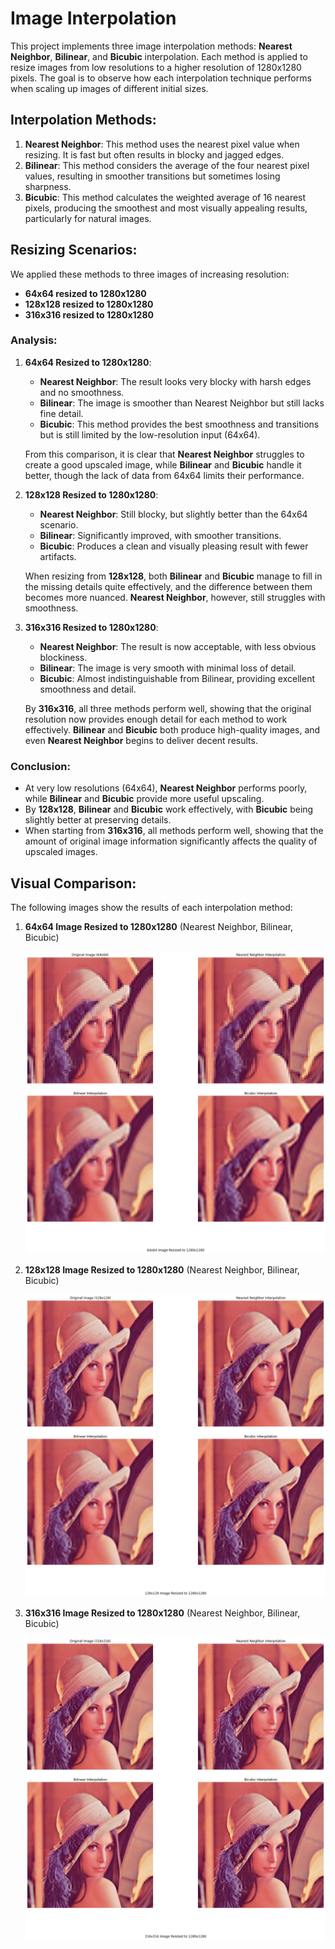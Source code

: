 # Image Interpolation

This project implements three image interpolation methods: **Nearest Neighbor**, **Bilinear**, and **Bicubic** interpolation. Each method is applied to resize images from low resolutions to a higher resolution of 1280x1280 pixels. The goal is to observe how each interpolation technique performs when scaling up images of different initial sizes.

## Interpolation Methods:
1. **Nearest Neighbor**: This method uses the nearest pixel value when resizing. It is fast but often results in blocky and jagged edges.
2. **Bilinear**: This method considers the average of the four nearest pixel values, resulting in smoother transitions but sometimes losing sharpness.
3. **Bicubic**: This method calculates the weighted average of 16 nearest pixels, producing the smoothest and most visually appealing results, particularly for natural images.

## Resizing Scenarios:
We applied these methods to three images of increasing resolution:  
- **64x64 resized to 1280x1280**
- **128x128 resized to 1280x1280**
- **316x316 resized to 1280x1280**

### Analysis:

1. **64x64 Resized to 1280x1280**:
   - **Nearest Neighbor**: The result looks very blocky with harsh edges and no smoothness.
   - **Bilinear**: The image is smoother than Nearest Neighbor but still lacks fine detail.
   - **Bicubic**: This method provides the best smoothness and transitions but is still limited by the low-resolution input (64x64).
   
   From this comparison, it is clear that **Nearest Neighbor** struggles to create a good upscaled image, while **Bilinear** and **Bicubic** handle it better, though the lack of data from 64x64 limits their performance.

2. **128x128 Resized to 1280x1280**:
   - **Nearest Neighbor**: Still blocky, but slightly better than the 64x64 scenario.
   - **Bilinear**: Significantly improved, with smoother transitions.
   - **Bicubic**: Produces a clean and visually pleasing result with fewer artifacts.
   
   When resizing from **128x128**, both **Bilinear** and **Bicubic** manage to fill in the missing details quite effectively, and the difference between them becomes more nuanced. **Nearest Neighbor**, however, still struggles with smoothness.

3. **316x316 Resized to 1280x1280**:
   - **Nearest Neighbor**: The result is now acceptable, with less obvious blockiness.
   - **Bilinear**: The image is very smooth with minimal loss of detail.
   - **Bicubic**: Almost indistinguishable from Bilinear, providing excellent smoothness and detail.
   
   By **316x316**, all three methods perform well, showing that the original resolution now provides enough detail for each method to work effectively. **Bilinear** and **Bicubic** both produce high-quality images, and even **Nearest Neighbor** begins to deliver decent results.

### Conclusion:
- At very low resolutions (64x64), **Nearest Neighbor** performs poorly, while **Bilinear** and **Bicubic** provide more useful upscaling.
- By **128x128**, **Bilinear** and **Bicubic** work effectively, with **Bicubic** being slightly better at preserving details.
- When starting from **316x316**, all methods perform well, showing that the amount of original image information significantly affects the quality of upscaled images.

## Visual Comparison:
The following images show the results of each interpolation method:

1. **64x64 Image Resized to 1280x1280** (Nearest Neighbor, Bilinear, Bicubic)

   ![64x64 Resized](images/64_1280.png)
2. **128x128 Image Resized to 1280x1280** (Nearest Neighbor, Bilinear, Bicubic)

   ![128x128 Resized](images/128_1280.png)
3. **316x316 Image Resized to 1280x1280** (Nearest Neighbor, Bilinear, Bicubic)

   ![316x316 Resized](images/316_1280.png)

